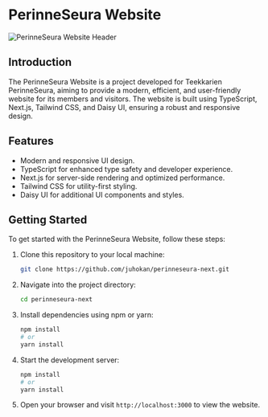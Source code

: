 # PerinneSeura Website

![PerinneSeura Website Header](https://github.com/juhokan/perinneseura-next/assets/156090779/4af64597-b036-49ac-a4a0-4425935dc10d)

## Introduction

The PerinneSeura Website is a project developed for Teekkarien PerinneSeura, aiming to provide a modern, efficient, and user-friendly website for its members and visitors. The website is built using TypeScript, Next.js, Tailwind CSS, and Daisy UI, ensuring a robust and responsive design.

## Features

- Modern and responsive UI design.
- TypeScript for enhanced type safety and developer experience.
- Next.js for server-side rendering and optimized performance.
- Tailwind CSS for utility-first styling.
- Daisy UI for additional UI components and styles.

## Getting Started

To get started with the PerinneSeura Website, follow these steps:

1. Clone this repository to your local machine:

   ```bash
   git clone https://github.com/juhokan/perinneseura-next.git
   ```
2. Navigate into the project directory:
   ```bash
   cd perinneseura-next
   ```
3. Install dependencies using npm or yarn:
    ```bash
   npm install
    # or
    yarn install
   ```
4. Start the development server:
    ```bash
    npm install
    # or
    yarn install
   ```
5. Open your browser and visit `http://localhost:3000` to view the website.


